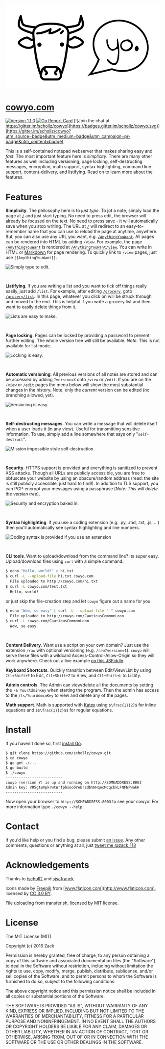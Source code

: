 ![Logo](/static/img/cowyo.png)

# [cowyo.com](http://cowyo.com/)

[![Version 1.1.0](https://img.shields.io/badge/version-1.1.0-brightgreen.svg)]() [![Go Report Card](https://goreportcard.com/badge/github.com/schollz/cowyo)](https://goreportcard.com/report/github.com/schollz/cowyo) [![Join the chat at https://gitter.im/schollz/cowyo](https://badges.gitter.im/schollz/cowyo.svg)](https://gitter.im/schollz/cowyo?utm_source=badge&utm_medium=badge&utm_campaign=pr-badge&utm_content=badge)

This is a self-contained notepad webserver that makes sharing easy and _fast_. The most important feature here is _simplicity_. There are many other features as well including versioning, page locking, self-destructing messages, encryption, math support, syntax highlighting, command line support, content-delivery, and listifying. Read on to learn more about the features.

# Features

**Simplicity**. The philosophy here is to _just type_. To jot a note, simply load the page at [`/`](http://cowyo.com/) and just start typing. No need to press edit, the browser will already be focused on the text. No need to press save - it will automatically save when you stop writing. The URL at [`/`](http://cowyo.com/) will redirect to an easy-to-remember name that you can use to reload the page at anytime, anywhere. But, you can also use any URL you want, e.g. [`/AnythingYouWant`](http://cowyo.com/AnythingYouWant). All pages can be rendered into HTML by adding `/view`. For example, the page [`/AnythingYouWant`](http://cowyo.com/AnythingYouWant) is rendered at [`/AnythingYouWant/view`](http://cowyo.com/AnythingYouWant/view). You can write in HTML or [Markdown](https://daringfireball.net/projects/markdown/) for page rendering. To quickly link to `/view` pages, just use `[[AnythingYouWant]]`.

![Simply type to edit.](https://raw.githubusercontent.com/schollz/cowyo/master/static/img/help1.gif)

<br>

**Listifying**. If you are writing a list and you want to tick off things really easily, just add `/list`. For example, after editing [`/grocery`](http://cowyo.com/grocery), goto [`/grocery/list`](http://cowyo.com/grocery/list). In this page, whatever you click on will be struck through and moved to the end. This is helpful if you write a grocery list and then want to easily delete things from it.

![Lists are easy to make.](https://raw.githubusercontent.com/schollz/cowyo/master/static/img/help2.gif)

<br>

**Page locking**. Pages can be locked by providing a password to prevent further editing. The whole version tree will still be available. _Note_: This is not available for list mode.

![Locking is easy.](https://raw.githubusercontent.com/schollz/cowyo/master/static/img/help3.gif)

<br>

**Automatic versioning**. All previous versions of all notes are stored and can be accessed by adding `?version=X` onto `/view` or `/edit`. If you are on the `/view` or `/edit` pages the menu below will show the most substantial changes in the history. Note, only the _current_ version can be edited (no branching allowed, yet).

![Versioning is easy.](https://raw.githubusercontent.com/schollz/cowyo/master/static/img/help4.gif)

<br>

**Self-destructing messages**. You can write a message that will delete itself when a user loads it (in any view). Useful for transmitting sensitive information. To use, simply add a line somewhere that says only "`self-destruct`".

![Mission impossible style self-destruction.](https://raw.githubusercontent.com/schollz/cowyo/master/static/img/help5.gif)

<br>

**Security**. HTTPS support is provided and everything is sanitized to prevent XSS attacks. Though all URLs are publicly accessible, you are free to obfuscate your website by using an obscure/random address (read: the site is still publicly accessible, just hard to find!). In addition to TLS support, you can PGP-encrypt your messages using a passphrase (_Note: This will delete the version tree_).

![Security and encryption baked in.](https://raw.githubusercontent.com/schollz/cowyo/master/static/img/help6.gif)

<br>

**Syntax highlighting**. If you use a coding extension (e.g. .py, .md, .txt, .js, ...) then you'll automatically see syntax highlighting and line numbers.

![Coding syntax is provided if you use an extension](https://raw.githubusercontent.com/schollz/cowyo/master/static/img/help7.gif)

<br>

**CLI tools**. Want to upload/download from the command line? Its super easy. Upload/download files using `curl` with a simple command:

```bash
$ echo "Hello, world!" > hi.txt
$ curl -L --upload-file hi.txt cowyo.com
  File uploaded to http://cowyo.com/hi.txt
$ curl -L cowyo.com/test.txt
  Hello, world!
```

or just skip the file-creation step and let `cowyo` figure out a name for you:

```bash
$ echo "Wow, so easy" | curl -L --upload-file "-" cowyo.com
  File uploaded to http://cowyo.com/CautiousCommonLoon
$ curl -L cowyo.com/CautiousCommonLoon
  Wow, so easy
```

<br>

**Content Delivery**. Want use a script on your own domain? Just use the extension `/raw` with optional versioning (e.g. `/raw?version=1`). `cowyo` will serve these files with a wildcard Access-Control-Allow-Origin so they will work anywhere. Check out a live example [on this JSFiddle](https://jsfiddle.net/9mm3afao/).

**Keyboard Shortcuts**. Quickly transition between Edit/View/List by using `Ctl+Shift+E` to Edit, `Ctl+Shift+Z` to View, and `Ctl+Shift+L` to Listify.

**Admin controls**. The Admin can view/delete all the documents by setting the `-a YourAdminKey` when starting the program. Then the admin has access to the `/ls/YourAdminKey` to view and delete any of the pages.

**Math support**. Math is supported with [Katex](https://github.com/Khan/KaTeX) using `$\frac{1}{2}$` for inline equations and `$$\frac{1}{2}$$` for regular equations.

# Install

If you haven't done so, first [install Go](https://golang.org/doc/install).

```
$ git clone https://github.com/schollz/cowyo.git
$ cd cowyo
$ go get ./...
$ go build
$ ./cowyo
--------------------------
cowyo (version Y) is up and running on http://SOMEADDRESS:8003
Admin key: VRSgtuVpkrwtWrfphsooOYeErzdbVHHqecMcqcbkLFNFNPwakH
--------------------------
```

Now open your browser to `http://SOMEADDRESS:8003` to see your cowyo! For more information type `./cowyo --help`.

# Contact

If you'd like help or you find a bug, please submit [an issue](https://github.com/schollz/cowyo/issues). Any other comments, questions or anything at all, just [tweet me @zack_118](https://twitter.com/intent/tweet?screen_name=zack_118)

# Acknowledgements

Thanks to [tscholl2](https://github.com/tscholl2) and [sjsafranek](https://github.com/sjsafranek).

Icons made by [Freepik](http://www.freepik.com) from [www.flaticon.com](http://www.flaticon.com), licensed by [CC 3.0 BY](http://creativecommons.org/licenses/by/3.0/ "Creative Commons BY 3.0").

File uploading from [transfer.sh](https://github.com/dutchcoders/transfer.sh/blob/98399c91dd86682077cf9542badbf1658fd9a8c1/transfersh-server/handlers.go#L293-L369), licensed by [MIT license](https://github.com/dutchcoders/transfer.sh/blob/40c9bf7675fb84e78d9a011052b9d0900ec7dde1/LICENSE).

# License

The MIT License (MIT)

Copyright (c) 2016 Zack

Permission is hereby granted, free of charge, to any person obtaining a copy of this software and associated documentation files (the "Software"), to deal in the Software without restriction, including without limitation the rights to use, copy, modify, merge, publish, distribute, sublicense, and/or sell copies of the Software, and to permit persons to whom the Software is furnished to do so, subject to the following conditions:

The above copyright notice and this permission notice shall be included in all copies or substantial portions of the Software.

THE SOFTWARE IS PROVIDED "AS IS", WITHOUT WARRANTY OF ANY KIND, EXPRESS OR IMPLIED, INCLUDING BUT NOT LIMITED TO THE WARRANTIES OF MERCHANTABILITY, FITNESS FOR A PARTICULAR PURPOSE AND NONINFRINGEMENT. IN NO EVENT SHALL THE AUTHORS OR COPYRIGHT HOLDERS BE LIABLE FOR ANY CLAIM, DAMAGES OR OTHER LIABILITY, WHETHER IN AN ACTION OF CONTRACT, TORT OR OTHERWISE, ARISING FROM, OUT OF OR IN CONNECTION WITH THE SOFTWARE OR THE USE OR OTHER DEALINGS IN THE SOFTWARE.
